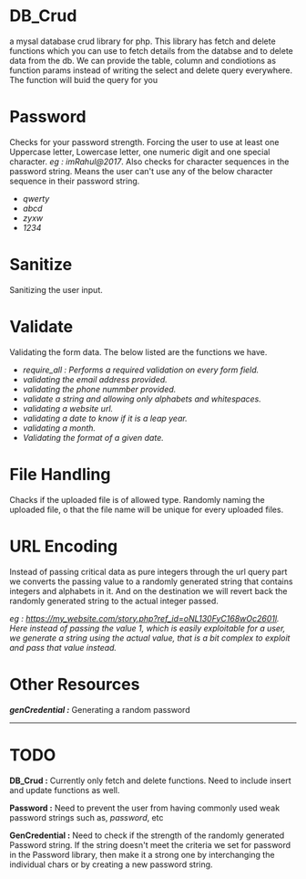 # DB_Crud
a mysal database crud library for php. This library has fetch and delete functions which you can use to fetch details from the databse and to delete data from the db.
We can provide the table, column and condiotions as function params instead of writing the select and delete query everywhere. 
The function will buid the query for you

# Password
Checks for your password strength. Forcing the user to use at least one Uppercase letter, Lowercase letter, one numeric digit and one special character. *eg : imRahul@2017*.
Also checks for character sequences in the password string. Means the user can't use any of the below character sequence in their password string.

* *qwerty*
* *abcd*
* *zyxw*
* *1234*

# Sanitize
Sanitizing the user input.

# Validate
Validating the form data. The below listed are the functions we have.
* *require_all : Performs a required validation on every form field.*
* *validating the email address provided.*
* *validating the phone nummber provided.*
* *validate a string and allowing only alphabets and whitespaces.*
* *validating a website url.*
* *validating a date to know if it is a leap year.*
* *validating a month.*
* *Validating the format of a given date.*

# File Handling
Chacks if the uploaded file is of allowed type. Randomly naming the uploaded file, o that the file name will be unique for every uploaded files.

# URL Encoding
Instead of passing critical data as pure integers through the url query part we converts the passing value to a randomly generated string that contains integers and alphabets in it. And on the destination we will revert back the randomly generated string to the actual integer passed.

*eg : https://my_website.com/story.php?ref_id=oNL130FyC168wOc2601l. Here instead of passing the value 1, which is easily exploitable for a user, we generate a string using the actual value, that is a bit complex to exploit and pass that value instead.*

# Other Resources
***genCredential :*** Generating a random password

___

# TODO

**DB_Crud :** Currently only fetch and delete functions. Need to include insert and update functions as well.

**Password :** Need to prevent the user from having commonly used weak password strings such as, *password*, etc

**GenCredential :** Need to check if the strength of the randomly generated Password string. If the string doesn't meet the criteria we set for password in the Password library, then make it a strong one by interchanging the individual chars or by creating a new password string.
